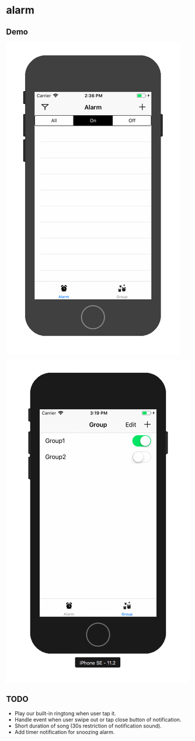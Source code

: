 # alarm

## Demo

![image](https://github.com/iattempt/alarm/blob/master/demo/example_basic.gif)

![image](https://github.com/iattempt/alarm/blob/master/demo/example_filter.gif)

## TODO

* Play our built-in ringtong when user tap it.
* Handle event when user swipe out or tap close button of notification.
* Short duration of song (30s restriction of notification sound).
* Add timer notification for snoozing alarm.
